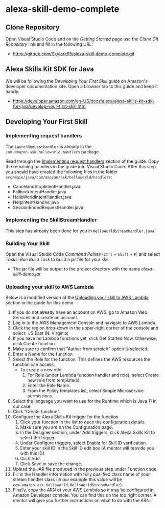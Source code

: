 # alexa-skill-demo-complete

## Clone Repository
Open Visual Studio Code and on the _Getting Started_ page use the _Clone Git Repository_ link and fill in the following URL:
- https://github.com/Skylark95/alexa-skill-demo-complete.git

## Alexa Skills Kit SDK for Java
We will be following the _Developing Your First Skill_ guide on Amazon's developer documentation site. Open a browser tab to this guide and keep it handy.
- https://developer.amazon.com/en-US/docs/alexa/alexa-skills-kit-sdk-for-java/develop-your-first-skill.html

## Developing Your First Skill

### Implementing request handlers
The `LaunchRequestHandler` is already in the `com.amazon.ask.helloworld.handlers` package.

Read through the [Implementing request handlers](https://developer.amazon.com/en-US/docs/alexa/alexa-skills-kit-sdk-for-java/develop-your-first-skill.html#implementing-request-handlers) section of the guide. Copy the remaining handlers in the guide into Visual Studio Code. After this step you should have created the following files in the folder `src/main/java/com/amazon/ask/helloworld/handlers`:
- CancelandStopIntentHandler.java
- FallbackIntentHandler.java
- HelloWorldIntentHandler.java
- HelpIntentHandler.java
- SessionEndedRequestHandler.java

### Implementing the SkillStreamHandler
This step has already been done for you in `HelloWorldStreamHandler.java`

### Building Your Skill
Open the Visual Studio Code _Command Pallete_ (`Ctrl` + `Shift` + `P`) and select _Tasks: Run Build Task_ to build a jar file for your skill.
- The jar file will be output to the project directory with the name _alexa-skill-demo.jar_

### Uploading your skill to AWS Lambda
Below is a modified version of the [Uploading your skill to AWS Lambda](https://developer.amazon.com/en-US/docs/alexa/alexa-skills-kit-sdk-for-java/develop-your-first-skill.html#uploading-your-skill-to-aws-lambda) section in the guide for this demo

1. If you do not already have an account on AWS, go to Amazon Web Services and create an account.
1. Log in to the AWS Management Console and navigate to AWS Lambda.
1. Click the region drop-down in the upper-right corner of the console and select: US East (N. Virginia)
1. If you have no Lambda functions yet, click Get Started Now. Otherwise, click Create function.
1. Make sure to confirm that "Author from scratch" option is selected.
1. Enter a Name for the function.
1. Select the Role for the function. This defines the AWS resources the function can access.
   - To create a new role: 
     1. For Role (under Lambda function handler and role), select Create new role from template(s).
     1. Enter the Role Name.
     1. From the Policy templates list, select Simple Microservice permissions.
1. Select the language you want to use for the Runtime which is Java 11 in our case.
1. Click "Create function".
1. Configure the Alexa Skills Kit trigger for the function
   1. Click your function in the list to open the configuration details.
   1. Make sure you are on the Configuration page.
   1. In the Designer section, under Add triggers, click Alexa Skills Kit to select the trigger.
   1. Under Configure triggers, select Enable for Skill ID verification.
   1. Enter your skill ID in the Skill ID edit box (A mentor will provide you with this ID).
   1. Click Add.
   1. Click Save to save the change.
1. Upload the JAR file produced in the previous step under Function code.
1. Fill in the Handler information with fully qualified class name of your stream handler class (in our example this value will be `com.amazon.ask.helloworld.HelloWorldStreamHandler`).
1. Finally, copy the ARN of your AWS Lambda so it may be configured in Amazon Developer console. You can find this on the top right corner. A mentor will give you further instructions on what to do with the ARN.
